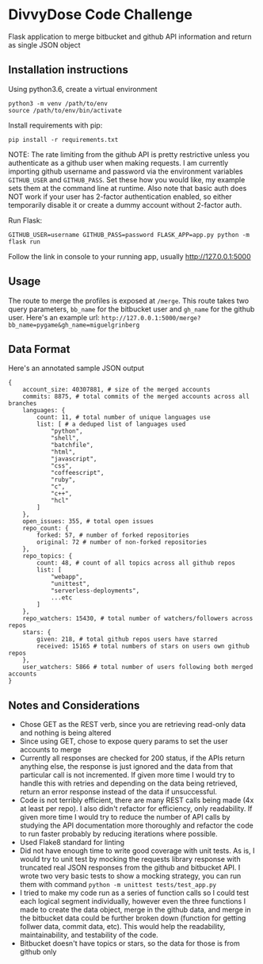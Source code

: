# DivvyDose Code Challenge
Flask application to merge bitbucket and github API information and return as single JSON object

## Installation instructions
Using python3.6, create a virtual environment
```
python3 -m venv /path/to/env
source /path/to/env/bin/activate
```
Install requirements with pip:
```
pip install -r requirements.txt
```

NOTE: The rate limiting from the github API is pretty restrictive unless you authenticate as a github user when making requests.  I am currently importing github username and password via the environment variables `GITHUB_USER` and `GITHUB_PASS`.  Set these how you would like, my example sets them at the command line at runtime.  Also note that basic auth does NOT work if your user has 2-factor authentication enabled, so either temporarily disable it or create a dummy account without 2-factor auth.

Run Flask:
```
GITHUB_USER=username GITHUB_PASS=password FLASK_APP=app.py python -m flask run
```
Follow the link in console to your running app, usually http://127.0.0.1:5000

## Usage
The route to merge the profiles is exposed at `/merge`.  This route takes two query parameters, `bb_name` for the bitbucket user and `gh_name` for the github user.  Here's an example url: `http://127.0.0.1:5000/merge?bb_name=pygame&gh_name=miguelgrinberg`

## Data Format
Here's an annotated sample JSON output
```
{
	account_size: 40307881, # size of the merged accounts
	commits: 8875, # total commits of the merged accounts across all branches
	languages: { 
		count: 11, # total number of unique languages use
		list: [ # a deduped list of languages used
			"python",
			"shell",
			"batchfile",
			"html",
			"javascript",
			"css",
			"coffeescript",
			"ruby",
			"c",
			"c++",
			"hcl"
		]
	},
	open_issues: 355, # total open issues
	repo_count: {
		forked: 57, # number of forked repositories
		original: 72 # number of non-forked repositories
	},
	repo_topics: {
		count: 48, # count of all topics across all github repos
		list: [
			"webapp",
			"unittest",
			"serverless-deployments",
			...etc
		]
	},
	repo_watchers: 15430, # total number of watchers/followers across repos
	stars: {
		given: 218, # total github repos users have starred
		received: 15165 # total numbers of stars on users own github repos
	},
	user_watchers: 5866 # total number of users following both merged accounts
}
```

## Notes and Considerations
- Chose GET as the REST verb, since you are retrieving read-only data and nothing is being altered
- Since using GET, chose to expose query params to set the user accounts to merge
- Currently all responses are checked for 200 status, if the APIs return anything else, the response is just ignored and the data from that particular call is not incremented.  If given more time I would try to handle this with retries and depending on the data being retrieved, return an error response instead of the data if unsuccessful.
- Code is not terribly efficient, there are many REST calls being made (4x at least per repo).  I also didn't refactor for efficiency, only readability.  If given more time I would try to reduce the number of API calls by studying the API documentation more thoroughly and refactor the code to run faster probably by reducing iterations where possible.
- Used Flake8 standard for linting
- Did not have enough time to write good coverage with unit tests.  As is, I would try to unit test by mocking the requests library response with truncated real JSON responses from the github and bitbucket API.  I wrote two very basic tests to show a mocking strategy, you can run them with command `python -m unittest tests/test_app.py`
- I tried to make my code run as a series of function calls so I could test each logical segment individually, however even the three functions I made to create the data object, merge in the github data, and merge in the bitbucket data could be further broken down (function for getting follwer data, commit data, etc).  This would help the readability, maintainability, and testability of the code.
- Bitbucket doesn't have topics or stars, so the data for those is from github only